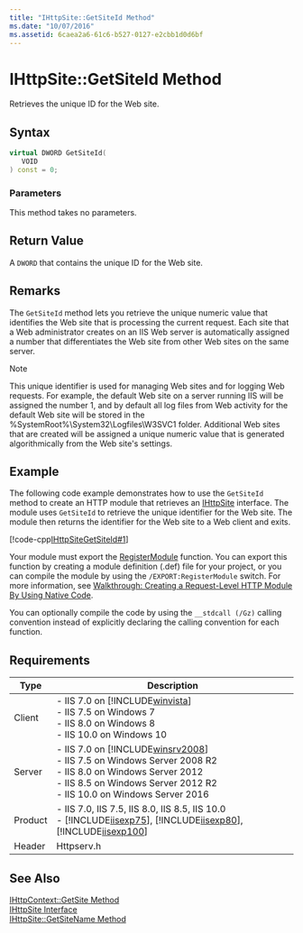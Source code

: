 ```yaml
---
title: "IHttpSite::GetSiteId Method"
ms.date: "10/07/2016"
ms.assetid: 6caea2a6-61c6-b527-0127-e2cbb1d0d6bf
---
```

# IHttpSite::GetSiteId Method

Retrieves the unique ID for the Web site.  
  
## Syntax  
  
```cpp  
virtual DWORD GetSiteId(  
   VOID  
) const = 0;  
```  
  
### Parameters  

 This method takes no parameters.  
  
## Return Value  

 A `DWORD` that contains the unique ID for the Web site.  
  
## Remarks  

 The `GetSiteId` method lets you retrieve the unique numeric value that identifies the Web site that is processing the current request. Each site that a Web administrator creates on an IIS Web server is automatically assigned a number that differentiates the Web site from other Web sites on the same server.  
  
> [!NOTE]
>  This unique identifier is used for managing Web sites and for logging Web requests. For example, the default Web site on a server running IIS will be assigned the number 1, and by default all log files from Web activity for the default Web site will be stored in the %SystemRoot%\System32\Logfiles\W3SVC1 folder. Additional Web sites that are created will be assigned a unique numeric value that is generated algorithmically from the Web site's settings.  
  
## Example  

 The following code example demonstrates how to use the `GetSiteId` method to create an HTTP module that retrieves an [IHttpSite](../../web-development-reference/native-code-api-reference/ihttpsite-interface.md) interface. The module uses `GetSiteId` to retrieve the unique identifier for the Web site. The module then returns the identifier for the Web site to a Web client and exits.  
  
 [!code-cpp[IHttpSiteGetSiteId#1](../../../samples/snippets/cpp/VS_Snippets_IIS/IIS7/IHttpSiteGetSiteId/cpp/IHttpSiteGetSiteId.cpp#1)]  
  
 Your module must export the [RegisterModule](../../web-development-reference/native-code-api-reference/pfn-registermodule-function.md) function. You can export this function by creating a module definition (.def) file for your project, or you can compile the module by using the `/EXPORT:RegisterModule` switch. For more information, see [Walkthrough: Creating a Request-Level HTTP Module By Using Native Code](../../web-development-reference/native-code-development-overview/walkthrough-creating-a-request-level-http-module-by-using-native-code.md).  
  
 You can optionally compile the code by using the `__stdcall (/Gz)` calling convention instead of explicitly declaring the calling convention for each function.  
  
## Requirements  
  
|Type|Description|  
|----------|-----------------|  
|Client|-   IIS 7.0 on [!INCLUDE[winvista](../../wmi-provider/includes/winvista-md.md)]<br />-   IIS 7.5 on Windows 7<br />-   IIS 8.0 on Windows 8<br />-   IIS 10.0 on Windows 10|  
|Server|-   IIS 7.0 on [!INCLUDE[winsrv2008](../../wmi-provider/includes/winsrv2008-md.md)]<br />-   IIS 7.5 on Windows Server 2008 R2<br />-   IIS 8.0 on Windows Server 2012<br />-   IIS 8.5 on Windows Server 2012 R2<br />-   IIS 10.0 on Windows Server 2016|  
|Product|-   IIS 7.0, IIS 7.5, IIS 8.0, IIS 8.5, IIS 10.0<br />-   [!INCLUDE[iisexp75](../../web-development-reference/native-code-api-reference/includes/iisexp75-md.md)], [!INCLUDE[iisexp80](../../web-development-reference/native-code-api-reference/includes/iisexp80-md.md)], [!INCLUDE[iisexp100](../../web-development-reference/native-code-api-reference/includes/iisexp100-md.md)]|  
|Header|Httpserv.h|  
  
## See Also  

 [IHttpContext::GetSite Method](../../web-development-reference/native-code-api-reference/ihttpcontext-getsite-method.md)   
 [IHttpSite Interface](../../web-development-reference/native-code-api-reference/ihttpsite-interface.md)   
 [IHttpSite::GetSiteName Method](../../web-development-reference/native-code-api-reference/ihttpsite-getsitename-method.md)
